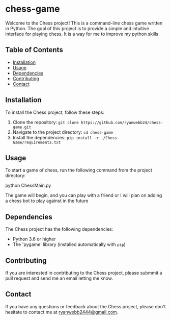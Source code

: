 # chess-game

Welcome to the Chess project! This is a command-line chess game written in Python. The goal of this project is to provide a simple and intuitive interface for playing chess. It is a way for me to improve my python skills

## Table of Contents

- [Installation](#installation)
- [Usage](#usage)
- [Dependencies](#dependencies)
- [Contributing](#contributing)
- [Contact](#contact)

## Installation

To install the Chess project, follow these steps:

1. Clone the repository: `git clone https://github.com/ryanwebb24/chess-game.git`
2. Navigate to the project directory: `cd chess-game`
3. Install the dependencies: `pip install -r ./Chess-Game/requirements.txt`

## Usage

To start a game of chess, run the following command from the project directory:

python ChessMain.py


The game will begin, and you can play with a friend or I will plan on adding a chess bot to play against in the future

## Dependencies

The Chess project has the following dependencies:

- Python 3.6 or higher
- The 'pygame' library (installed automatically with `pip`)

## Contributing

If you are interested in contributing to the Chess project, please submmit a pull request and send me an email letting me know.

## Contact

If you have any questions or feedback about the Chess project, please don't hesitate to contact me at [ryanwebb2444@gmail.com](mailto:ryanwebb444@gmail.com).
